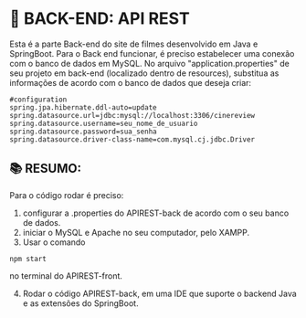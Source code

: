 # 🤖 BACK-END: API REST

Esta é a parte Back-end do site de filmes desenvolvido em Java e SpringBoot. Para o Back end funcionar, é preciso estabelecer uma conexão com o banco de dados em MySQL. No arquivo "application.properties"
de seu projeto em back-end (localizado dentro de resources), substitua as informações de acordo com o banco de dados que deseja criar:

```
#configuration
spring.jpa.hibernate.ddl-auto=update
spring.datasource.url=jdbc:mysql://localhost:3306/cinereview
spring.datasource.username=seu_nome_de_usuario
spring.datasource.password=sua_senha
spring.datasource.driver-class-name=com.mysql.cj.jdbc.Driver
```

## 📚 RESUMO:
Para o código rodar é preciso:
1. configurar a .properties do APIREST-back de acordo com o seu banco de dados.
2. iniciar o MySQL e Apache no seu computador, pelo XAMPP.
3. Usar o comando
```
npm start
```
 no terminal do APIREST-front.

4. Rodar o código APIREST-back, em uma IDE que suporte o backend Java e as extensões do SpringBoot.
